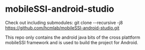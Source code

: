 # mobileSSI-android-studio

Check out including submodules:
git clone --recursive -j8 https://github.com/hcmlab/mobileSSI-android-studio.git

This repo only contains the android java bits of the cross plattform mobileSSI framework and is used to build the project for Android.
